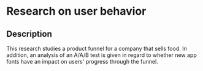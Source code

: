 # Research on user behavior
## Description
This research studies a product funnel for a company that sells food. In addition, an analysis of an A/A/B test is given in regard to whether new app fonts have an impact on users' progress through the funnel.
